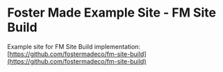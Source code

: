 # Foster Made Example Site - FM Site Build

Example site for FM Site Build implementation:
[https://github.com/fostermadeco/fm-site-build](https://github.com/fostermadeco/fm-site-build)

